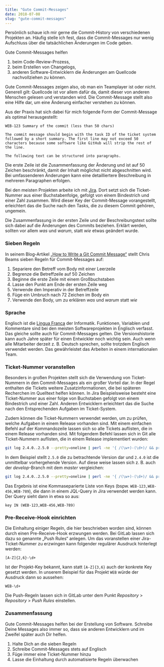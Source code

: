 ```yaml
---
title: "Gute Commit-Messages"
date: 2018-07-08
slug: "gute-commit-messages"
---
```


Persönlich schaue ich mir gerne die Commit-History von verschiedenen Projekten an. 
Häufig stelle ich fest, dass die Commit-Messages nur wenig Aufschluss über die tatsächlichen Änderungen im Code geben.

<!--more-->

Gute Commit-Messages helfen

1. beim Code-Review-Prozess,
2. beim Erstellen von Changelogs,
3. anderen Software-Entwicklern die Änderungen am Quellcode nachvollziehen zu können.

Gute Commit-Messages zeigen also, ob man ein Teamplayer ist oder nicht. 
Generell gilt: Quellcode ist vor allem dafür da, damit dieser von anderen Menschen gelesen und verstanden wird.
Die Commit-Message stellt also eine Hilfe dar, um eine Änderung einfacher verstehen zu können.

Aus der Praxis hat sich dabei für mich folgende Form der Commit-Message als optimal herausgestellt:

```text
WEB-123 Summary of the commit (less than 50 chars)

The commit message should begin with the task ID of the ticket system 
followed by a short summary. The first line may not exceed 50 
characters because some software like GitHub will strip the rest of 
the line.

The following text can be structured into paragraphs.
```

Die erste Zeile ist die Zusammenfassung der Änderung und ist auf 50 Zeichen beschränkt, damit der Inhalt möglichst nicht abgeschnitten wird.
Bei umfassenderen Änderungen kann eine detailliertere Beschreibung in mehreren Paragraphen erfolgen.

Bei den meisten Projekten arbeite ich mit [Jira](https://www.atlassian.com/software/jira). 
Dort setzt sich die Ticket-Nummer aus einer Buchstabenfolge, gefolgt von einem Bindestrich und einer Zahl zusammen.
Wird dieser Key der Commit-Message vorangestellt, erleichtert das die Suche nach den Tasks, die zu diesem Commit gehören, ungemein.

Die Zusammenfassung in der ersten Zeile und der Beschreibungstext sollte sich dabei auf die Änderungen des Commits beziehen. 
Erklärt werden, sollten vor allem *was* und *warum*, statt *wie* etwas geändert wurde.

### Sieben Regeln

In seinem Blog-Artikel [„How to Write a Git Commit Message“](https://chris.beams.io/posts/git-commit/) stellt Chris Beams sieben Regeln für Commit-Messages auf:

1. Separiere den Betreff vom Body mit einer Leerzeile
2. Begrenze die Betreffzeile auf 50 Zeichen
3. Beginne die erste Zeile mit einem Großbuchstaben
4. Lasse den Punkt am Ende der ersten Zeile weg
5. Verwende den Imperativ in der Betreffzeile
6. Füge ein Umbruch nach 72 Zeichen im Body ein
7. Verwende den Body, um zu erklären *was* und *warum* statt *wie*

### Sprache

Englisch ist die [Lingua Franca](https://en.wikipedia.org/wiki/Lingua_franca) der Informatik. 
Funktionen, Variablen und Kommentare sind bei den meisten Softwareprojekten in Englisch verfasst.
Das gleiche sollte auch für Commit-Messages gelten.
Die Versionshistorie kann auch Jahre später für einen Entwickler noch wichtig sein.
Auch wenn alle Mitarbeiter derzeit z. B. Deutsch sprechen, sollte trotzdem Englisch verwendet werden.
Das gewährleistet das Arbeiten in einem internationalen Team.

### Ticket-Nummer voranstellen

Besonders in großen Projekten stellt sich die Verwendung von Ticket-Nummern in den Commit-Messages als ein großer Vorteil dar.
In der Regel enthalten die Tickets weitere Zusatzinformationen, die bei späteren Recherchen im Quelltext helfen können.
In Jira Beispielsweise besteht eine Ticket-Nummer aus einer folge von Buchstaben gefolgt von einem Bindestrich und einer Zahl.
Anderen Entwicklern erleichtert das die Suche nach den Entsprechenden Aufgaben im Ticket-System.

Zudem können die Ticket-Nummern verwendet werden, um zu prüfen, welche Aufgaben in einem Release vorhanden sind.
Mit einem einfachen Befehl auf der Kommandozeile lassen sich so alle Tickets auflisten, die in einem Release vorhanden sind.
Mit folgendem Befehl lassen sich in Git alle Ticket-Nummern auflisten, die in einem Release implementiert wurden:

```bash
git log 2.4.0..2.5.0 --pretty=oneline | perl -ne '{ /(\w+)-(\d+)/ && print "$1-$2,"}'
```

In dem Beispiel stellt `2.5.0` die zu betrachtende Version dar und `2.4.0` ist die unmittelbar vorhergehende Version.
Auf diese weise lassen sich z. B. auch der *develop*-Branch mit dem *master* vergleichen:

```bash
git log 2.4.0..2.5.0 --pretty=oneline | perl -ne '{ /(\w+)-(\d+)/ && print "$1-$2,"}'
```

Das Ergebnis ist eine Kommaseparierte Liste von Keys (bspw. `WEB-123,WEB-456,WEB-789`), die dann in einem JQL-Query in Jira verwendet werden kann.
Der Query sieht dann in etwa so aus:

```JQL
key IN (WEB-123,WEB-456,WEB-789)
```

### Pre-Receive-Hook einrichten

Die Einhaltung einiger Regeln, die hier beschrieben worden sind, können durch einen Pre-Receive-Hook erzwungen werden.
Bei GitLab lassen sich dazu so genannte „Push Rules“ anlegen.
Um das voranstellen einer Jira-Ticket-Nummer zu erzwingen kann folgender regulärer Ausdruck hinterlegt werden:

```regexp
[A-Z]{2,6}-\d+
```

Ist der Projekt-Key bekannt, kann statt `[A-Z]{3,6}` auch der konkrete Key gesetzt werden.
In unserem Beispiel für das Projekt `WEB` würde der Ausdruck dann so aussehen:

```regexp
WEB-\d+
```

Die Push-Regeln lassen sich in GitLab unter dem Punkt *Repository* &gt; *Repository* &gt; *Push Rules* einstellen.

### Zusammenfassung

Gute Commit-Messages helfen bei der Erstellung von Software.
Schreibe Deine Messages also immer so, dass sie anderen Entwicklern und im Zweifel später auch Dir helfen.

1. Halte Dich an die sieben Regeln
2. Schreibe Commit-Messages stets auf Englisch
3. Füge immer eine Ticket-Nummer hinzu
4. Lasse die Einhaltung durch automatisierte Regeln überwachen
